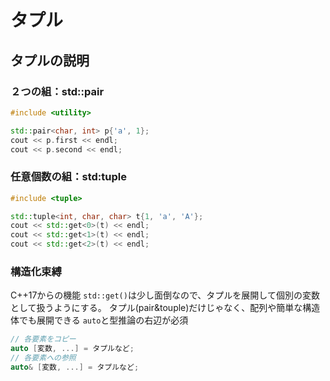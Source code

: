 # タプル

## タプルの説明

### ２つの組：std::pair

```c++
#include <utility>

std::pair<char, int> p{'a', 1};
cout << p.first << endl;
cout << p.second << endl;
```

### 任意個数の組：std:tuple

```c++
#include <tuple>

std::tuple<int, char, char> t{1, 'a', 'A'};
cout << std::get<0>(t) << endl;
cout << std::get<1>(t) << endl;
cout << std::get<2>(t) << endl;
```

### 構造化束縛

C++17からの機能
`std::get()`は少し面倒なので、タプルを展開して個別の変数として扱うようにする。
タプル(pair&touple)だけじゃなく、配列や簡単な構造体でも展開できる
`auto`と型推論の右辺が必須

```c++
// 各要素をコピー
auto [変数, ...] = タプルなど;
// 各要素への参照
auto& [変数, ...] = タプルなど;
```
